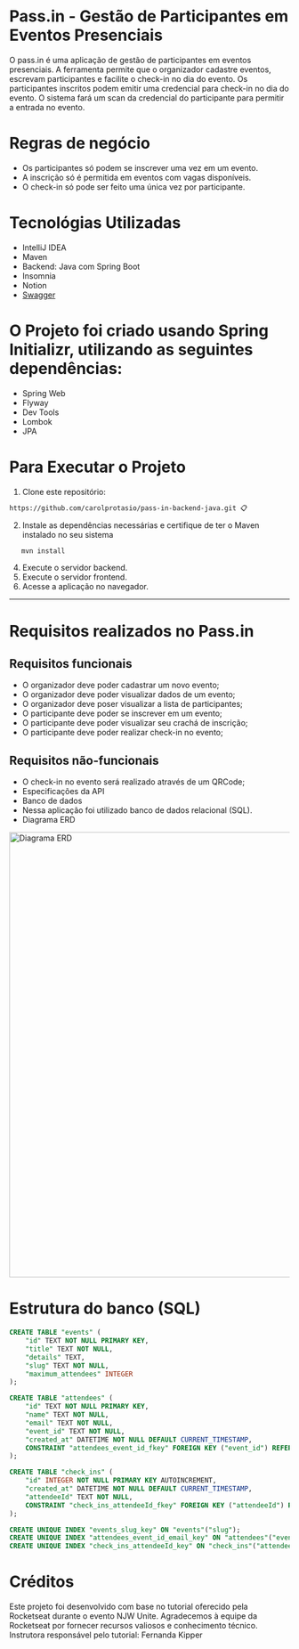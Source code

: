 # Pass.in - Gestão de Participantes em Eventos Presenciais
<p>O pass.in é uma aplicação de gestão de participantes em eventos presenciais.
A ferramenta permite que o organizador cadastre eventos, escrevam participantes e facilite o check-in no dia do evento.
Os participantes inscritos podem emitir uma credencial para check-in no dia do evento.
O sistema fará um scan da credencial do participante para permitir a entrada no evento.</p>

# Regras de negócio
 - Os participantes só podem se inscrever uma vez em um evento.
 - A inscrição só é permitida em eventos com vagas disponíveis.
 - O check-in só pode ser feito uma única vez por participante.

# Tecnológias Utilizadas
 - IntelliJ IDEA
 - Maven
 - Backend: Java com Spring Boot
 - Insomnia
 - Notion
 - [Swagger](https://nlw-unite-nodejs.onrender.com/docs/static/index.html)
  

# O Projeto foi criado usando Spring Initializr, utilizando as seguintes dependências:
   - Spring Web
   - Flyway
   - Dev Tools
   - Lombok
   - JPA
# Para Executar o Projeto
 1. Clone este repositório:
   ```markdown
   https://github.com/carolprotasio/pass-in-backend-java.git 📋
```
 2. Instale as dependências necessárias e certifique de ter o Maven instalado no seu sistema
 ```markdown
    mvn install
```
 4. Execute o servidor backend.
 5. Execute o servidor frontend.
 6. Acesse a aplicação no navegador.

_______________________________________________________

 # Requisitos realizados no Pass.in
## Requisitos funcionais
- O organizador deve poder cadastrar um novo evento;
- O organizador deve poder visualizar dados de um evento;
- O organizador deve poser visualizar a lista de participantes;
- O participante deve poder se inscrever em um evento;
- O participante deve poder visualizar seu crachá de inscrição;
- O participante deve poder realizar check-in no evento;


## Requisitos não-funcionais
- O check-in no evento será realizado através de um QRCode;
- Especificações da API
- Banco de dados
- Nessa aplicação foi utilizado banco de dados relacional (SQL). 
- Diagrama ERD
<img src="https://efficient-sloth-d85.notion.site/image/https%3A%2F%2Fprod-files-secure.s3.us-west-2.amazonaws.com%2F08f749ff-d06d-49a8-a488-9846e081b224%2F8f354dec-0218-43af-a16c-16a86f2d82b0%2Ferd.svg?table=block&id=1d4a760d-238b-477a-ac6d-c03e0bd682af&spaceId=08f749ff-d06d-49a8-a488-9846e081b224&userId=&cache=v2" alt="Diagrama ERD" style="width:800px;height:800px;">

# Estrutura do banco (SQL)

```sql 
CREATE TABLE "events" (
    "id" TEXT NOT NULL PRIMARY KEY,
    "title" TEXT NOT NULL,
    "details" TEXT,
    "slug" TEXT NOT NULL,
    "maximum_attendees" INTEGER
);

CREATE TABLE "attendees" (
    "id" TEXT NOT NULL PRIMARY KEY,
    "name" TEXT NOT NULL,
    "email" TEXT NOT NULL,
    "event_id" TEXT NOT NULL,
    "created_at" DATETIME NOT NULL DEFAULT CURRENT_TIMESTAMP,
    CONSTRAINT "attendees_event_id_fkey" FOREIGN KEY ("event_id") REFERENCES "events" ("id") ON DELETE RESTRICT ON UPDATE CASCADE
);

CREATE TABLE "check_ins" (
    "id" INTEGER NOT NULL PRIMARY KEY AUTOINCREMENT,
    "created_at" DATETIME NOT NULL DEFAULT CURRENT_TIMESTAMP,
    "attendeeId" TEXT NOT NULL,
    CONSTRAINT "check_ins_attendeeId_fkey" FOREIGN KEY ("attendeeId") REFERENCES "attendees" ("id") ON DELETE RESTRICT ON UPDATE CASCADE
);

CREATE UNIQUE INDEX "events_slug_key" ON "events"("slug");
CREATE UNIQUE INDEX "attendees_event_id_email_key" ON "attendees"("event_id", "email");
CREATE UNIQUE INDEX "check_ins_attendeeId_key" ON "check_ins"("attendeeId");
```
# Créditos
Este projeto foi desenvolvido com base no tutorial oferecido pela Rocketseat durante o evento NJW Unite. Agradecemos à equipe da Rocketseat por fornecer recursos valiosos e conhecimento técnico.
Instrutora responsável pelo tutorial: Fernanda Kipper

    
